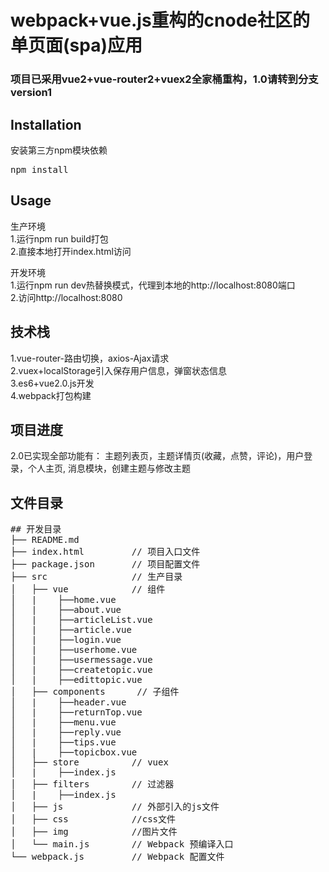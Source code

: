 # webpack+vue.js重构的cnode社区的单页面(spa)应用 #
### 项目已采用vue2+vue-router2+vuex2全家桶重构，1.0请转到分支version1 ###

## Installation ##
安装第三方npm模块依赖</br>
<pre>npm install</pre>

## Usage ##

生产环境</br>
1.运行npm run build打包</br>
2.直接本地打开index.html访问

开发环境</br>
1.运行npm run dev热替换模式，代理到本地的http://localhost:8080端口</br>
2.访问http://localhost:8080

## 技术栈 ##
1.vue-router-路由切换，axios-Ajax请求</br>
2.vuex+localStorage引入保存用户信息，弹窗状态信息</br>
3.es6+vue2.0.js开发</br>
4.webpack打包构建

## 项目进度 ##
2.0已实现全部功能有：
主题列表页，主题详情页(收藏，点赞，评论)，用户登录，个人主页, 消息模块，创建主题与修改主题

## 文件目录
<pre>
## 开发目录
├── README.md           
├── index.html         // 项目入口文件
├── package.json       // 项目配置文件
├── src                // 生产目录
│   ├── vue            // 组件
│   |    ├──home.vue
│   |    ├──about.vue
│   |    ├──articleList.vue
│   |    ├──article.vue
│   |    ├──login.vue
│   |    ├──userhome.vue
│   |    ├──usermessage.vue
│   |    ├──createtopic.vue
│   |    ├──edittopic.vue
│   ├── components      // 子组件
│   |    ├──header.vue
│   |    ├──returnTop.vue
│   |    ├──menu.vue
│   |    ├──reply.vue
│   |    ├──tips.vue
│   |    ├──topicbox.vue
│   ├── store          // vuex
│   |    ├──index.js
│   ├── filters        // 过滤器
│   |    ├──index.js
│   ├── js             // 外部引入的js文件
│   ├── css            //css文件
│   ├── img            //图片文件
│   └── main.js        // Webpack 预编译入口	
└── webpack.js  	   // Webpack 配置文件
</pre>

